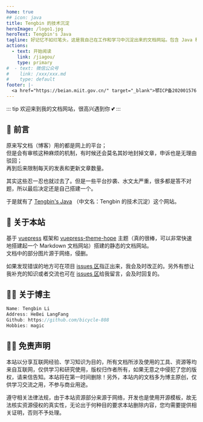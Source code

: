 ```yaml
---
home: true
## icon: java
title: Tengbin 的技术沉淀
heroImage: /logo1.jpg
heroText: Tengbin's Java
tagline: 好记忆不如烂笔头，这是我自己在工作和学习中沉淀出来的文档网站。包含 Java 程序员所需要掌握的核心技术，覆盖架构、算法、开源项目、实用工具等。是提升技能，面试准备不二之选。
actions:
  - text: 开始阅读
    link: /jiagou/
    type: primary
#  - text: 微信公众号
#    link: /xxx/xxx.md
#    type: default
footer: |-
  <a href="https://beian.miit.gov.cn/" target="_blank">鄂ICP备2020015769号-1</a> | 主题: <a href="https://vuepress-theme-hope.github.io/v2/" target="_blank">VuePress Theme Hope</a>
---
```


::: tip 欢迎来到我的文档网站，很高兴遇到你 💕
:::

## 📸 前言
原来写文档（博客）用的都是网上的平台；<br/>
但是会有审核这种麻烦的机制，有时候还会莫名其妙地封掉文章，申诉也是无理由驳回；<br/>
再到后来限制每天的发表和更新文章数量。

其实这些忍一忍也就过去了。但是一些平台抄袭、水文太严重，很多都是答不对题，所以最后决定还是自己搭建一个。

于是就有了 [Tengbin's Java](README.md) （中文名：Tengbin 的技术沉淀）这个网站。

## 🏡 关于本站

基于 [vuepress](https://v2.vuepress.vuejs.org/) 框架和 [vuepress-theme-hope](https://vuepress-theme-hope.github.io/v2/) 主题（真的很棒，可以非常快速地搭建起一个 Markdown 文档网站）搭建的静态的文档网站。<br/>
文档中的部分图片源于网络，侵删。

如果发现错误的地方可在项目 [issues 区](https://github.com/bicycle808/Tengbin-s-Java/issues)指正出来，我会及时改正的。另外有想让我补充的知识或者交流也可在 [issues 区](https://github.com/bicycle808/Tengbin-s-Java/issues)给我留言，会及时回复的。

## 🧑‍💻 关于博主

```javascript
Name: Tengbin Li
Address: HeBei LangFang
Github: https://github.com/bicycle-808
Hobbies: magic
```

## 🙋‍♂️ 免责声明
本站以分享互联网经验、学习知识为目的，所有文档所涉及使用的工具、资源等均来自互联网，仅供学习和研究使用，版权归作者所有，如果无意之中侵犯了您的版权，请来信告知。本站将在第一时间删除！另外，本站内的文档多为博主原创，仅供学习交流之用，不参与商业用途。

遵守相关法律法规，由于本站资源部分来源于网络，开发也是使用开源模板，故无法核实资源侵权的真实性，无论出于何种目的要求本站删除内容，您均需要提供相关证明，否则不予处理。